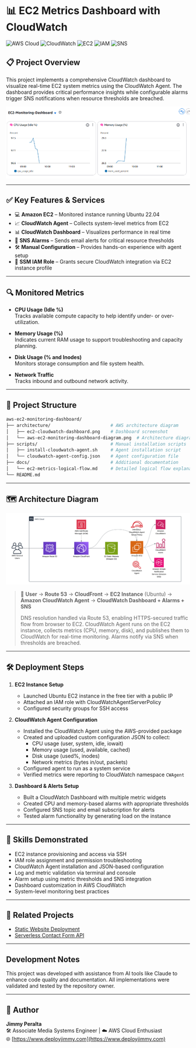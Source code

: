 # 📊 EC2 Metrics Dashboard with CloudWatch

![AWS Cloud](https://img.shields.io/badge/AWS-%23FF9900.svg?style=for-the-badge&logo=amazon-aws&logoColor=white)
![CloudWatch](https://img.shields.io/badge/CloudWatch-FF4F8B?style=for-the-badge)
![EC2](https://img.shields.io/badge/EC2-FF9900?style=for-the-badge&logo=amazon-ec2&logoColor=white)
![IAM](https://img.shields.io/badge/IAM-EB5F00?style=for-the-badge)
![SNS](https://img.shields.io/badge/SNS-D82B00?style=for-the-badge)

## 📋 Project Overview

This project implements a comprehensive CloudWatch dashboard to visualize real-time EC2 system metrics using the CloudWatch Agent. The dashboard provides critical performance insights while configurable alarms trigger SNS notifications when resource thresholds are breached.

![EC2 CloudWatch Dashboard](architecture/ec2-cloudwatch-dashboard.png)

---

## ✅ Key Features & Services

- 💻 **Amazon EC2** – Monitored instance running Ubuntu 22.04
- 📈 **CloudWatch Agent** – Collects system-level metrics from EC2
- 📊 **CloudWatch Dashboard** – Visualizes performance in real time
- 🚨 **SNS Alarms** – Sends email alerts for critical resource thresholds
- 🛠 **Manual Configuration** – Provides hands-on experience with agent setup
- 🧠 **SSM IAM Role** – Grants secure CloudWatch integration via EC2 instance profile

---

## 🔍 Monitored Metrics

- **CPU Usage (Idle %)**  
  Tracks available compute capacity to help identify under- or over-utilization.

- **Memory Usage (%)**  
  Indicates current RAM usage to support troubleshooting and capacity planning.

- **Disk Usage (% and Inodes)**  
  Monitors storage consumption and file system health.

- **Network Traffic**  
  Tracks inbound and outbound network activity.

---

## 📁 Project Structure

```bash
aws-ec2-monitoring-dashboard/
├── architecture/                       # AWS architecture diagram
│   ├── ec2-cloudwatch-dashboard.png    # Dashboard screenshot
│   └── aws-ec2-monitoring-dashboard-diagram.png  # Architecture diagram
├── scripts/                            # Manual installation scripts
│   ├── install-cloudwatch-agent.sh     # Agent installation script
│   └── cloudwatch-agent-config.json    # Agent configuration file
├── docs/                               # Additional documentation
│   └── ec2-metrics-logical-flow.md     # Detailed logical flow explanation
└── README.md                           
```

---

## 🗺️ Architecture Diagram

![Architecture Diagram](architecture/aws-ec2-monitoring-dashboard-diagram.png)

> 📌 **User** → **Route 53** → **CloudFront** → **EC2 Instance** (Ubuntu) → **Amazon CloudWatch Agent** → **CloudWatch Dashboard + Alarms + SNS**  
> 
> DNS resolution handled via Route 53, enabling HTTPS-secured traffic flow from browser to EC2. CloudWatch Agent runs on the EC2 instance, collects metrics (CPU, memory, disk), and publishes them to CloudWatch for real-time monitoring. Alarms notify via SNS when thresholds are breached.

---

## 🛠 Deployment Steps

1. **EC2 Instance Setup**
   - Launched Ubuntu EC2 instance in the free tier with a public IP
   - Attached an IAM role with CloudWatchAgentServerPolicy
   - Configured security groups for SSH access

2. **CloudWatch Agent Configuration**
   - Installed the CloudWatch Agent using the AWS-provided package
   - Created and uploaded custom configuration JSON to collect:
     - CPU usage (user, system, idle, iowait)
     - Memory usage (used, available, cached)
     - Disk usage (used%, inodes)
     - Network metrics (bytes in/out, packets)
   - Configured agent to run as a system service
   - Verified metrics were reporting to CloudWatch namespace `CWAgent`

3. **Dashboard & Alerts Setup**
   - Built a CloudWatch Dashboard with multiple metric widgets
   - Created CPU and memory-based alarms with appropriate thresholds
   - Configured SNS topic and email subscription for alerts
   - Tested alarm functionality by generating load on the instance

---

## 🧠 Skills Demonstrated

- EC2 instance provisioning and access via SSH
- IAM role assignment and permission troubleshooting
- CloudWatch Agent installation and JSON-based configuration
- Log and metric validation via terminal and console
- Alarm setup using metric thresholds and SNS integration
- Dashboard customization in AWS CloudWatch
- System-level monitoring best practices

---

## 🔄 Related Projects

- [Static Website Deployment](https://github.com/jimmyperalta-dev/aws-ec2-s3-route53-webapp)
- [Serverless Contact Form API](https://github.com/jimmyperalta-dev/aws-s3-lambda-api-contactform)

---

## Development Notes

This project was developed with assistance from AI tools like Claude to enhance code quality and documentation. All implementations were validated and tested by the repository owner.

---

## 👤 Author

**Jimmy Peralta**  
🛠️ Associate Media Systems Engineer | ☁️ AWS Cloud Enthusiast  
🌐 [https://www.deployjimmy.com](https://www.deployjimmy.com)
